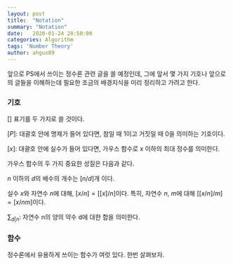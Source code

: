 ```yaml
---
layout: post
title:  "Notation"
summary: "Notation"
date:   2020-01-24 20:50:00
categories: Algorithm
tags: 'Number Theory'
author: ahgus89
---
```


앞으로 PS에서 쓰이는 정수론 관련 글을 쓸 예정인데, 그에 앞서 몇 가지 기호나 앞으로의 글들을 이해하는데 필요한 조금의 배경지식을 미리 정리하고 가려고 한다.

### 기호
[] 표기를 두 가지로 쓸 것이다.

$[P]$: 대괄호 안에 명제가 들어 있다면, 참일 때 1이고 거짓일 때 0을 의미하는 기호이다.

$[x]$: 대괄호 안에 실수가 들어 있다면, 가우스 함수로 x 이하의 최대 정수를 의미한다.

가우스 함수의 두 가지 중요한 성질은 다음과 같다.

$n$ 이하의 $d$의 배수의 개수는 $[n/d]$개 이다.

실수 $x$와 자연수 $n$에 대해, $[x/n]=[[x]/n]$이다. 특히, 자연수 $n$, $m$에 대해 $[[x/n]/m]=[x/nm]$이다.


$\sum_{d|n}$: 자연수 n의 양의 약수 d에 대한 합을 의미한다.

### 함수
정수론에서 유용하게 쓰이는 함수가 여럿 있다. 한번 살펴보자.
